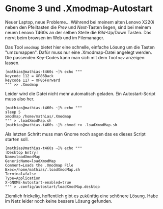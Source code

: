 # Gnome 3 und .Xmodmap-Autostart

Neuer Laptop, neue Probleme... 
Während bei meinem alten Lenovo X220i neben den Pfeiltasten die *Prev* und *Next*-Tasten liegen,
sind bei meinem neuen Lenovo T460s an der selben Stelle die *Bild*-Up/Down Tasten. Das nervt beim browsen im Web und im Filemanager.

Das Tool `xmodmap` bietet hier eine schnelle, einfache Lösung um die Tasten "umzumappen".
Dafür muss nur eine .Xmodmap-Datei angelegt werden. Die passenden Key-Codes kann man sich mit dem Tool `xev` anzeigen lassen.

```
[mathias@mathias-t460s ~]% echo """
keycode 112 = XF86Back
keycode 117 = XF86Forward
""" >> .Xmodmap
```

Leider wird die Datei nicht mehr automatisch geladen. Ein Autostart-Script muss also her.

```
[mathias@mathias-t460s ~]% echo """
sleep 5
xmodmap /home/mathias/.Xmodmap
""" > .loadXmodMap.sh
[mathias@mathias-t460s ~]% chmod +x .loadXmodMap.sh
```

Als letzten Schritt muss man Gnome noch sagen das es dieses Script starten soll.

```
[mathias@mathias-t460s ~]% echo """
[Desktop Entry]
Name=loadXmodMap
GenericName=loadXmodMap
Comment=Loads the .Xmodmap File
Exec=/home/mathias/.loadXmodMap.sh
Terminal=false
Type=Application
X-GNOME-Autostart-enabled=true
""" > .config/autostart/loadXmodMap.desktop
```

Ziemlich frickelig, hoffentlich gibt es zukünftig eine schönere Lösung. Habe im Netz leider noch keine bessere Lösung gefunden. 

